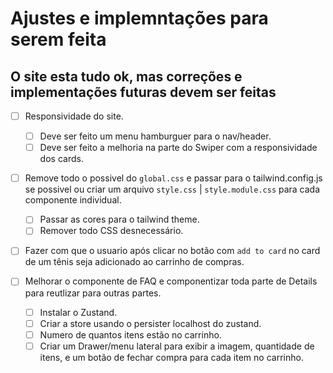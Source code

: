 # Ajustes e implemntações para serem feita

## O site esta tudo ok, mas correções e implementações futuras devem ser feitas

-  [ ] Responsividade do site.
   -  [ ] Deve ser feito um menu hamburguer para o nav/header.
   -  [ ] Deve ser feito a melhoria na parte do Swiper com a responsividade dos cards.
-  [ ] Remove todo o possivel do `global.css` e passar para o tailwind.config.js se possivel ou
       criar um arquivo `style.css` | `style.module.css` para cada componente individual.
   -  [ ] Passar as cores para o tailwind theme.
   -  [ ] Remover todo CSS desnecessário.
-  [ ] Fazer com que o usuario após clicar no botão com `add to card` no card de um tênis seja
       adicionado ao carrinho de compras.
-  [ ] Melhorar o componente de FAQ e componentizar toda parte de Details para reutlizar para outras
       partes.

   -  [ ] Instalar o Zustand.
   -  [ ] Criar a store usando o persister localhost do zustand.
   -  [ ] Numero de quantos itens estão no carrinho.
   -  [ ] Criar um Drawer/menu lateral para exibir a imagem, quantidade de itens, e um botão de
          fechar compra para cada item no carrinho.
